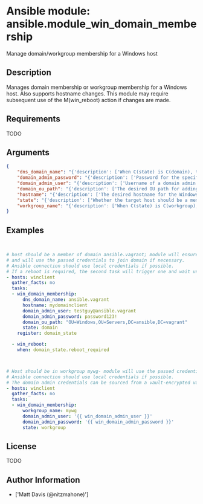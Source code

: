 # Ansible module: ansible.module_win_domain_membership


Manage domain/workgroup membership for a Windows host

## Description

Manages domain membership or workgroup membership for a Windows host. Also supports hostname changes.
This module may require subsequent use of the M(win_reboot) action if changes are made.

## Requirements

TODO

## Arguments

``` json
{
    "dns_domain_name": "{'description': ['When C(state) is C(domain), the DNS name of the domain to which the targeted Windows host should be joined.']}",
    "domain_admin_password": "{'description': ['Password for the specified C(domain_admin_user).']}",
    "domain_admin_user": "{'description': ['Username of a domain admin for the target domain (required to join or leave the domain).'], 'required': True}",
    "domain_ou_path": "{'description': ['The desired OU path for adding the computer object.', 'This is only used when adding the target host to a domain, if it is already a member then it is ignored.'], 'version_added': '2.4'}",
    "hostname": "{'description': ['The desired hostname for the Windows host.']}",
    "state": "{'description': ['Whether the target host should be a member of a domain or workgroup.'], 'choices': ['domain', 'workgroup']}",
    "workgroup_name": "{'description': ['When C(state) is C(workgroup), the name of the workgroup that the Windows host should be in.']}",
}
```

## Examples


``` yaml


# host should be a member of domain ansible.vagrant; module will ensure the hostname is mydomainclient
# and will use the passed credentials to join domain if necessary.
# Ansible connection should use local credentials if possible.
# If a reboot is required, the second task will trigger one and wait until the host is available.
- hosts: winclient
  gather_facts: no
  tasks:
  - win_domain_membership:
      dns_domain_name: ansible.vagrant
      hostname: mydomainclient
      domain_admin_user: testguy@ansible.vagrant
      domain_admin_password: password123!
      domain_ou_path: "OU=Windows,OU=Servers,DC=ansible,DC=vagrant"
      state: domain
    register: domain_state

  - win_reboot:
    when: domain_state.reboot_required



# Host should be in workgroup mywg- module will use the passed credentials to clean-unjoin domain if possible.
# Ansible connection should use local credentials if possible.
# The domain admin credentials can be sourced from a vault-encrypted variable
- hosts: winclient
  gather_facts: no
  tasks:
  - win_domain_membership:
      workgroup_name: mywg
      domain_admin_user: '{{ win_domain_admin_user }}'
      domain_admin_password: '{{ win_domain_admin_password }}'
      state: workgroup

```

## License

TODO

## Author Information
  - ['Matt Davis (@nitzmahone)']
